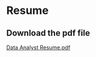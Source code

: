 # Resume
## Download the pdf file
[Data Analyst Resume.pdf](https://github.com/user-attachments/files/17829969/Data.Analyst.Resume.pdf)
